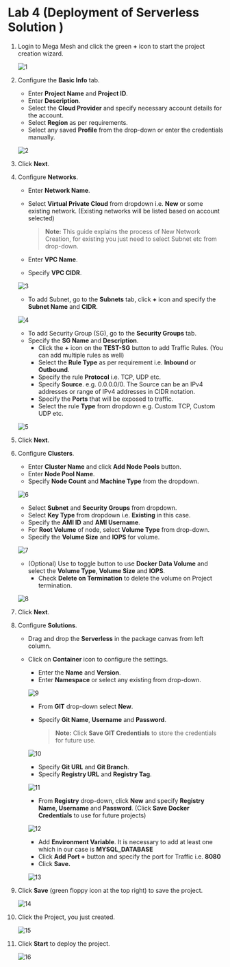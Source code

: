 # Lab 4 (Deployment of Serverless Solution )

1. Login to Mega Mesh and click the green **+** icon to start the project creation wizard. 

   ![1](imgs/1.jpg)

2. Configure the **Basic Info** tab.

   - Enter **Project Name** and **Project ID**.
   - Enter **Description**.
   - Select the **Cloud Provider** and specify necessary account details for the account.
   - Select **Region** as per requirements.
   - Select any saved **Profile** from the drop-down or enter the credentials manually. 

   ![2](imgs/2.jpg)

3. Click **Next**.

4. Configure **Networks**.

   - Enter **Network Name**.

   - Select **Virtual Private Cloud** from dropdown i.e. **New** or some existing network. (Existing networks will be listed based on account selected)

     > **Note:** This guide explains the process of New Network Creation, for existing you just need to select Subnet etc from drop-down.

   - Enter **VPC Name**. 

   - Specify **VPC CIDR**.

   ![3](imgs/3.jpg)

   - To add Subnet, go to the **Subnets** tab, click **+** icon and specify the **Subnet Name** and **CIDR**.

   ![4](imgs/4.jpg)

   - To add Security Group (SG), go to the **Security Groups** tab.
   - Specify the **SG Name** and **Description**.
     - Click the **+** icon on the **TEST-SG** button to add Traffic Rules. (You can add multiple rules as well)
     - Select the **Rule Type** as per requirement i.e. **Inbound** or **Outbound**.
     - Specify the rule **Protocol** i.e. TCP, UDP etc. 
     - Specify **Source**. e.g. 0.0.0.0/0. 
       The Source can be an IPv4 addresses or range of IPv4 addresses in CIDR notation.
     - Specify the **Ports** that will be exposed to traffic. 
     - Select the rule **Type** from dropdown e.g. Custom TCP, Custom UDP etc.

   ![5](imgs/5.jpg)

5. Click **Next**.

6. Configure **Clusters**.

   - Enter **Cluster Name** and click **Add Node Pools** button. 
   - Enter **Node Pool Name**.
   - Specify **Node Count** and **Machine Type** from the dropdown.

   ![6](imgs/6.jpg)

   - Select **Subnet** and **Security Groups** from dropdown.
   - Select **Key Type** from dropdown i.e. **Existing** in this case.
   - Specify the **AMI ID** and **AMI Username**.
   - For **Root Volume** of node, select **Volume Type** from drop-down.
   - Specify the **Volume Size** and **IOPS** for volume. 

   ![7](imgs/7.jpg)

   - (Optional) Use to toggle button to use **Docker Data Volume** and select the **Volume Type**, **Volume Size** and **IOPS**.
     - Check **Delete on Termination** to delete the volume on Project termination. 

   ![8](imgs/8.jpg)

7. Click **Next**.

8. Configure **Solutions**.

   - Drag and drop the **Serverless** in the package canvas from left column.

   - Click on **Container** icon to configure the settings.

     - Enter the **Name** and **Version**.
     - Enter **Namespace** or select any existing from drop-down.

     ![9](imgs/9.jpg)

     - From **GIT** drop-down select **New**.

     - Specify **Git Name**, **Username** and **Password**.

       > **Note:** Click **Save GIT Credentials** to store the credentials for future use.

     ![10](imgs/10.jpg)

     - Specify **Git URL** and **Git Branch**.
     - Specify **Registry URL** and **Registry Tag**.

     ![11](imgs/11.jpg)

     - From **Registry** drop-down, click **New** and specify **Registry Name, Username** and **Password**. (Click **Save Docker Credentials** to use for future projects)

     ![12](imgs/12.jpg)

     - Add **Environment Variable**. It is necessary to add at least one which in our case is **MYSQL_DATABASE**
     - Click **Add Port +** button and specify the port for Traffic i.e. **8080**
     - Click **Save.**

     ![13](imgs/13.jpg)

9. Click **Save** (green floppy icon at the top right) to save the project.

   ![14](imgs/14.jpg)

10. Click the Project, you just created. 

    ![15](imgs/15.jpg)

11. Click **Start** to deploy the project.

    ![16](imgs/16.jpg)